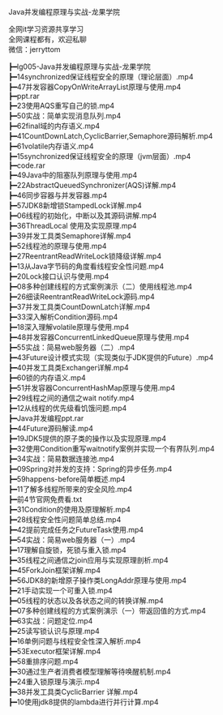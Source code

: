 Java并发编程原理与实战-龙果学院

全网it学习资源共享学习<br>全网课程都有，欢迎私聊<br>微信：jerryttom<br>

┣━lg005-Java并发编程原理与实战-龙果学院<br> ┣━14synchronized保证线程安全的原理（理论层面）.mp4<br> ┣━47并发容器CopyOnWriteArrayList原理与使用.mp4<br> ┣━ppt.rar<br> ┣━23使用AQS重写自己的锁.mp4<br> ┣━50实战：简单实现消息队列.mp4<br> ┣━62final域的内存语义.mp4<br> ┣━41CountDownLatch,CyclicBarrier,Semaphore源码解析.mp4<br> ┣━61volatile内存语义.mp4<br> ┣━15synchronized保证线程安全的原理（jvm层面）.mp4<br> ┣━code.rar<br> ┣━49Java中的阻塞队列原理与使用.mp4<br> ┣━22AbstractQueuedSynchronizer(AQS)详解.mp4<br> ┣━46同步容器与并发容器.mp4<br> ┣━57JDK8新增锁StampedLock详解.mp4<br> ┣━06线程的初始化，中断以及其源码讲解.mp4<br> ┣━36ThreadLocal 使用及实现原理.mp4<br> ┣━39并发工具类Semaphore详解.mp4<br> ┣━52线程池的原理与使用.mp4<br> ┣━27ReentrantReadWriteLock锁降级详解.mp4<br> ┣━13从Java字节码的角度看线程安全性问题.mp4<br> ┣━20Lock接口认识与使用.mp4<br> ┣━08多种创建线程的方式案例演示（二）使用线程池.mp4<br> ┣━26细读ReentrantReadWriteLock源码.mp4<br> ┣━37并发工具类CountDownLatch详解.mp4<br> ┣━33深入解析Condition源码.mp4<br> ┣━18深入理解volatile原理与使用.mp4<br> ┣━48并发容器ConcurrentLinkedQueue原理与使用.mp4<br> ┣━55实战：简易web服务器（二）.mp4<br> ┣━43Future设计模式实现（实现类似于JDK提供的Future）.mp4<br> ┣━40并发工具类Exchanger详解.mp4<br> ┣━60锁的内存语义.mp4<br> ┣━51并发容器ConcurrentHashMap原理与使用.mp4<br> ┣━29线程之间的通信之wait notify.mp4<br> ┣━12从线程的优先级看饥饿问题.mp4<br> ┣━Java并发编程ppt.rar<br> ┣━44Future源码解读.mp4<br> ┣━19JDK5提供的原子类的操作以及实现原理.mp4<br> ┣━32使用Condition重写waitnotify案例并实现一个有界队列.mp4<br> ┣━34实战：简易数据连接池.mp4<br> ┣━09Spring对并发的支持：Spring的异步任务.mp4<br> ┣━59happens-before简单概述.mp4<br> ┣━11了解多线程所带来的安全风险.mp4<br> ┣━前4节官网免费看.txt<br> ┣━31Condition的使用及原理解析.mp4<br> ┣━28线程安全性问题简单总结.mp4<br> ┣━42提前完成任务之FutureTask使用.mp4<br> ┣━54实战：简易web服务器（一）.mp4<br> ┣━17理解自旋锁，死锁与重入锁.mp4<br> ┣━35线程之间通信之join应用与实现原理剖析.mp4<br> ┣━45ForkJoin框架详解.mp4<br> ┣━56JDK8的新增原子操作类LongAddr原理与使用.mp4<br> ┣━21手动实现一个可重入锁.mp4<br> ┣━05线程的状态以及各状态之间的转换详解.mp4<br> ┣━07多种创建线程的方式案例演示（一）带返回值的方式.mp4<br> ┣━63实战：问题定位.mp4<br> ┣━25读写锁认识与原理.mp4<br> ┣━16单例问题与线程安全性深入解析.mp4<br> ┣━53Executor框架详解.mp4<br> ┣━58重排序问题.mp4<br> ┣━30通过生产者消费者模型理解等待唤醒机制.mp4<br> ┣━24重入锁原理与演示.mp4<br> ┣━38并发工具类CyclicBarrier 详解.mp4<br> ┣━10使用jdk8提供的lambda进行并行计算.mp4